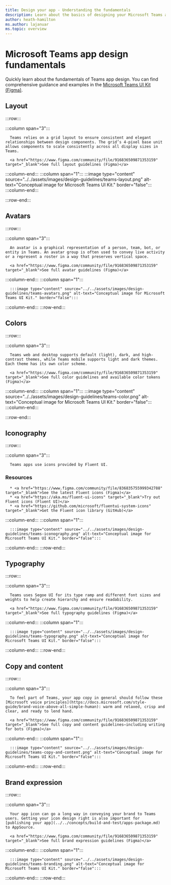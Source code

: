```yaml
---
title: Design your app - Understanding the fundamentals
description: Learn about the basics of designing your Microsoft Teams app, including layout, color scheme, and more.
author: heath-hamilton
ms.author: lajanuar
ms.topic: overview
---
```

# Microsoft Teams app design fundamentals

Quickly learn about the fundamentals of Teams app design. You can find comprehensive guidance and examples in the <a href="https://www.figma.com/community/file/916836509871353159" target="_blank">Microsoft Teams UI Kit (Figma)</a>.

## Layout

:::row:::

   :::column span="3":::

      Teams relies on a grid layout to ensure consistent and elegant relationships between design components. The grid’s 4-pixel base unit allows components to scale consistently across all display sizes in Teams.

      <a href="https://www.figma.com/community/file/916836509871353159" target="_blank">See full layout guidelines (Figma)</a>

   :::column-end:::
   :::column span="1":::
      :::image type="content" source="../../assets/images/design-guidelines/teams-layout.png" alt-text="Conceptual image for Microsoft Teams UI Kit." border="false":::
   :::column-end:::

:::row-end:::

## Avatars

:::row:::

   :::column span="3":::

      An avatar is a graphical representation of a person, team, bot, or entity in Teams. An avatar group is often used to convey live activity or a represent a roster in a way that preserves vertical space. 

      <a href="https://www.figma.com/community/file/916836509871353159" target="_blank">See full avatar guidelines (Figma)</a>

   :::column-end:::
   :::column span="1":::

      :::image type="content" source="../../assets/images/design-guidelines/teams-avatars.png" alt-text="Conceptual image for Microsoft Teams UI Kit." border="false":::

   :::column-end:::
:::row-end:::

## Colors

:::row:::

   :::column span="3":::

      Teams web and desktop supports default (light), dark, and high-contrast themes, while Teams mobile supports light and dark themes. Each theme has its own color scheme.

      <a href="https://www.figma.com/community/file/916836509871353159" target="_blank">See full color guidelines and available color tokens (Figma)</a>

   :::column-end:::
   :::column span="1":::
      :::image type="content" source="../../assets/images/design-guidelines/teams-color.png" alt-text="Conceptual image for Microsoft Teams UI Kit." border="false":::
   :::column-end:::

:::row-end:::

## Iconography

:::row:::

   :::column span="3":::

      Teams apps use icons provided by Fluent UI.

### Resources

      * <a href="https://www.figma.com/community/file/836835755999342788" target="_blank">See the latest Fluent icons (Figma)</a>
      * <a href="https://aka.ms/fluent-ui-icons" target="_blank">Try out Fluent icons (Fluent UI)</a>
      * <a href="https://github.com/microsoft/fluentui-system-icons" target="_blank">Get the Fluent icon library (GitHub)</a>

   :::column-end:::
   :::column span="1":::

      :::image type="content" source="../../assets/images/design-guidelines/teams-iconography.png" alt-text="Conceptual image for Microsoft Teams UI Kit." border="false":::

   :::column-end:::
:::row-end:::

## Typography

:::row:::

   :::column span="3":::

      Teams uses Segoe UI for its type ramp and different font sizes and weights to help create hierarchy and ensure readability.

      <a href="https://www.figma.com/community/file/916836509871353159" target="_blank">See full typography guidelines (Figma)</a>

   :::column-end:::
   :::column span="1":::

      :::image type="content" source="../../assets/images/design-guidelines/teams-typography.png" alt-text="Conceptual image for Microsoft Teams UI Kit." border="false":::

   :::column-end:::
:::row-end:::

## Copy and content

:::row:::

   :::column span="3":::

      To feel part of Teams, your app copy in general should follow these [Microsoft voice principles](https://docs.microsoft.com/style-guide/brand-voice-above-all-simple-human): warm and relaxed, crisp and clear, and ready to lend hand.

      <a href="https://www.figma.com/community/file/916836509871353159" target="_blank">See full copy and content guidelines—including writing for bots (Figma)</a>

   :::column-end:::
   :::column span="1":::

      :::image type="content" source="../../assets/images/design-guidelines/teams-copy-and-content.png" alt-text="Conceptual image for Microsoft Teams UI Kit." border="false":::

   :::column-end:::
:::row-end:::

## Brand expression

:::row:::

   :::column span="3":::

      Your app icon can go a long way in conveying your brand to Teams users. Getting your icon design right is also important for [publishing your app](../../concepts/build-and-test/apps-package.md) to AppSource.

      <a href="https://www.figma.com/community/file/916836509871353159" target="_blank">See full brand expression guidelines (Figma)</a>

   :::column-end:::
   :::column span="1":::

      :::image type="content" source="../../assets/images/design-guidelines/teams-branding.png" alt-text="Conceptual image for Microsoft Teams UI Kit." border="false":::

   :::column-end:::
:::row-end:::
